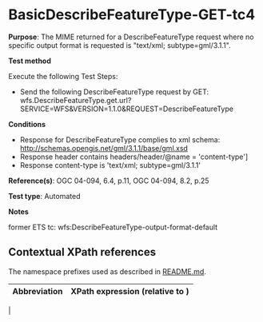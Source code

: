 # BasicDescribeFeatureType-GET-tc4

**Purpose**:  The MIME returned for a DescribeFeatureType request where no specific output format is requested is "text/xml; subtype=gml/3.1.1".

**Test method**

Execute the following Test Steps:

* Send the following DescribeFeatureType request by GET: wfs.DescribeFeatureType.get.url?SERVICE=WFS&VERSION=1.1.0&REQUEST=DescribeFeatureType


**Conditions**

* Response for DescribeFeatureType complies to xml schema: http://schemas.opengis.net/gml/3.1.1/base/gml.xsd
* Response header contains headers/header/@name = 'content-type']
* Response content-type is 'text/xml; subtype=gml/3.1.1'

**Reference(s)**: OGC 04-094, 6.4, p.11, OGC 04-094, 8.2, p.25

**Test type**: Automated

**Notes**

former ETS tc: wfs:DescribeFeatureType-output-format-default


## Contextual XPath references

The namespace prefixes used as described in [README.md](./README.md#namespaces).

Abbreviation                                   |  XPath expression (relative to )
-----------------------------------------------| -------------------------------------------------------------------------
  | 

